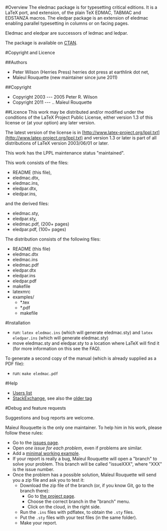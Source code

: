 #Overview
The eledmac package is for typesetting critical editions. It is a LaTeX port, and extension, of the plain TeX EDMAC, TABMAC and EDSTANZA macros. The eledpar package is an extension of eledmac enabling parallel typesetting in columns or on facing pages.

Eledmac and eledpar are successors of ledmac and ledpar.

The package is available on [CTAN](http://www.ctan.org/pkg/eledmac).

#Copyright and Licence

##Authors
- Peter Wilson (Herries Press) herries dot press at earthlink dot net,
- Maïeul Rouquette (new maintainer since june 2011)

##Copyright
- Copyright 2003 --- 2005 Peter R. Wilson
- Copyright 2011 --- .. Maïeul Rouquette

##Licence
This work may be distributed and/or modified under the conditions of the LaTeX Project Public License, either version 1.3 of this license or (at your option) any later version.

The latest version of the license is in [http://www.latex-project.org/lppl.txt](http://www.latex-project.org/lppl.txt) and version 1.3 or later is part of all distributions of LaTeX version 2003/06/01 or later.

This work has the LPPL maintenance status "maintained".

This work consists of the files:

- README (this file),
- eledmac.dtx,
- eledmac.ins,
- eledpar.dtx,
- eledpar.ins,

and the derived files:

- eledmac.sty,
- eledpar.sty,
- eledmac.pdf,  (200+ pages)
- eledpar.pdf,  (100+ pages)


The distribution consists of the following files:

- README (this file)
- eledmac.dtx
- eledmac.ins
- eledmac.pdf
- eledpar.dtx
- eledpar.ins
- eledpar.pdf
- makefile
- latexmrc
- examples/
	- *.tex
	- *.pdf
	- makefile

#Installation

- run: `latex eledmac.ins` (which will generate eledmac.sty) and `latex eledpar.ins` (which will generate eledmac.sty)
- move eledmac.sty and eledpar.sty to a location where LaTeX will find it (for more information on this see the FAQ).

To generate a second copy of the manual (which is already supplied as a PDF file):

- run: `make eledmac.pdf`

#Help

- [Users list](http://geekographie.maieul.net/146)
- [StackExchange](https://tex.stackexchange.com/questions/tagged/eledmac), see also the [older tag](https://tex.stackexchange.com/questions/tagged/eledmac)

#Debug and feature requests

Suggestions and bug reports are welcome.

Maïeul Rouquette is the only one maintainer. To help him in his work, please follow these rules:

- Go to the [issues page](https://github.com/maieul/ledmac/issues).
- Open *one issue for each problem*, even if problems are similar.
- Add a [minimal working example](http://www.tex.ac.uk/cgi-bin/texfaq2html?label=minxampl).
- If your report is really a bug, Maïeul Rouquette will open a "branch" to solve your problem. This branch will be called "issueXXX", where "XXX" is the issue number.
- Once the problem has a possible solution, Maïeul Rouquette will send you a zip file and ask you to test it:
	- Download the zip file of the branch (or, if you know Git, go to the branch there):
		- Go to [the project page](https://github.com/maieul/ledmac/).
		- Choose the correct branch in the "branch" menu.
		- Click on the cloud, in the right side.
	- Run the `.ins` files with pdflatex, to obtain the `.sty` files.
	- Put the `.sty` files with your test files (in the same folder).
	- Make your report.






